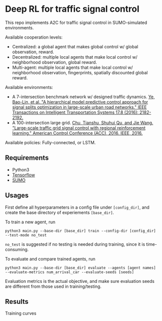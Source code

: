 # Deep RL for traffic signal control
This repo implements A2C for traffic signal control in SUMO-simulated environments.

Available cooperation levels:
* Centralized: a global agent that makes global control w/ global observation, reward.
* Decentralized: multiple local agents that make local control w/ neighborhood observation, global reward.
* Multi-agent: multiple local agents that make local control w/ neighborhood observation, fingerprints, spatially discounted global reward.

Available environments:
* A 7-intersection benchmark network w/ designed traffic dynamics. [Ye, Bao-Lin, et al. "A hierarchical model predictive control approach for signal splits optimization in large-scale urban road networks." IEEE Transactions on Intelligent Transportation Systems 17.8 (2016): 2182-2192.](https://ieeexplore.ieee.org/abstract/document/7406703/)
* A 100-intersection large grid. [Chu, Tianshu, Shuhui Qu, and Jie Wang. "Large-scale traffic grid signal control with regional reinforcement learning." American Control Conference (ACC), 2016. IEEE, 2016.](https://ieeexplore.ieee.org/abstract/document/7525014/)

Available policies:
Fully-connected, or LSTM.

## Requirements
* Python3
* [Tensorflow](http://www.tensorflow.org/install)
* [SUMO](http://sumo.dlr.de/wiki/Installing)

## Usages
First define all hyperparameters in a config file under `[config_dir]`, and create the base directory of experiements `[base_dir]`. 

To train a new agent, run
~~~
python3 main.py --base-dir [base_dir] train --config-dir [config_dir] --test-mode no_test
~~~
`no_test` is suggested if no testing is needed during training, since it is time-consuming.

To evaluate and compare trained agents, run
~~~
python3 main.py --base-dir [base_dir] evaluate --agents [agent names] --evaluate-metrics num_arrival_car --evaluate-seeds [seeds]
~~~
Evaluation metrics is the actual objective, and make sure evaluation seeds are different from those used in training/testing.

## Results
Training curves
